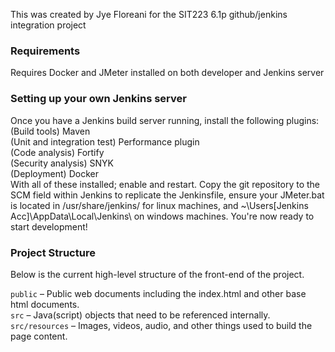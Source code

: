 This was created by Jye Floreani for the SIT223 6.1p github/jenkins integration project

### Requirements
Requires Docker and JMeter installed on both developer and Jenkins server

### Setting up your own Jenkins server
Once you have a Jenkins build server running, install the following plugins:<br />
(Build tools) Maven<br />
(Unit and integration test) Performance plugin<br />
(Code analysis) Fortify<br />
(Security analysis) SNYK<br />
(Deployment) Docker<br />
With all of these installed; enable and restart. Copy the git repository to the SCM field within Jenkins to replicate the Jenkinsfile, ensure your JMeter.bat is located in /usr/share/jenkins/ for linux machines, and ~\Users\[Jenkins Acc]\AppData\Local\Jenkins\ on windows machines. You're now ready to start development!

### Project Structure
Below is the current high-level structure of the front-end of the project.

`public` – Public web documents including the index.html and other base html documents.<br />
`src` – Java(script) objects that need to be referenced internally.<br />
`src/resources` – Images, videos, audio, and other things used to build the page content.<br />
